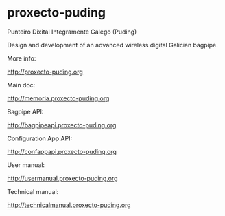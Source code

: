 # proxecto-puding

Punteiro Dixital Integramente Galego (Puding)

Design and development of an advanced wireless digital Galician bagpipe.

More info:

http://proxecto-puding.org

Main doc:

http://memoria.proxecto-puding.org

Bagpipe API:

http://bagpipeapi.proxecto-puding.org

Configuration App API:

http://confappapi.proxecto-puding.org

User manual:

http://usermanual.proxecto-puding.org

Technical manual:

http://technicalmanual.proxecto-puding.org

